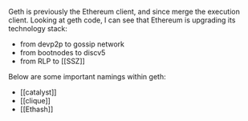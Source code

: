 ---
---
Geth is previously the Ethereum client, and since merge the execution client. Looking at geth code, I can see that Ethereum is upgrading its technology stack:
- from devp2p to gossip network
- from bootnodes to discv5
- from RLP to [[SSZ]]

Below are some important namings within geth:

- [[catalyst]]
- [[clique]]
- [[Ethash]]






